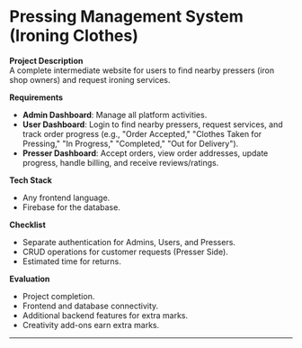 # Pressing Management System (Ironing Clothes)

**Project Description**  
A complete intermediate website for users to find nearby pressers (iron shop owners) and request ironing services.

**Requirements**

- **Admin Dashboard**: Manage all platform activities.
- **User Dashboard**: Login to find nearby pressers, request services, and track order progress (e.g., "Order Accepted," "Clothes Taken for Pressing," "In Progress," "Completed," "Out for Delivery").
- **Presser Dashboard**: Accept orders, view order addresses, update progress, handle billing, and receive reviews/ratings.

**Tech Stack**

- Any frontend language.
- Firebase for the database.

**Checklist**

- Separate authentication for Admins, Users, and Pressers.
- CRUD operations for customer requests (Presser Side).
- Estimated time for returns.

**Evaluation**

- Project completion.
- Frontend and database connectivity.
- Additional backend features for extra marks.
- Creativity add-ons earn extra marks.

---
